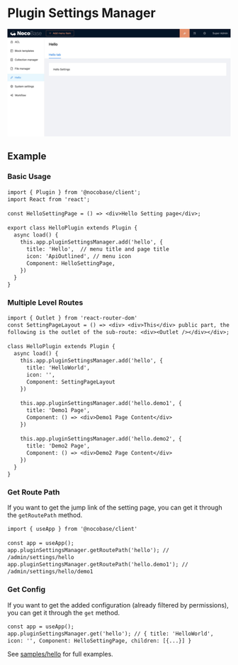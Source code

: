# Plugin Settings Manager

<img src="./plugin-settings/settings-tab.jpg" style="max-width: 100%;"/>

## Example

### Basic Usage

```tsx | pure
import { Plugin } from '@nocobase/client';
import React from 'react';

const HelloSettingPage = () => <div>Hello Setting page</div>;

export class HelloPlugin extends Plugin {
  async load() {
    this.app.pluginSettingsManager.add('hello', {
      title: 'Hello',  // menu title and page title
      icon: 'ApiOutlined', // menu icon
      Component: HelloSettingPage,
    })
  }
}
```

### Multiple Level Routes

```tsx | pure
import { Outlet } from 'react-router-dom'
const SettingPageLayout = () => <div> <div>This</div> public part, the following is the outlet of the sub-route: <div><Outlet /></div></div>;

class HelloPlugin extends Plugin {
  async load() {
    this.app.pluginSettingsManager.add('hello', {
      title: 'HelloWorld',
      icon: '',
      Component: SettingPageLayout
    })

    this.app.pluginSettingsManager.add('hello.demo1', {
      title: 'Demo1 Page',
      Component: () => <div>Demo1 Page Content</div>
    })

    this.app.pluginSettingsManager.add('hello.demo2', {
      title: 'Demo2 Page',
      Component: () => <div>Demo2 Page Content</div>
    })
  }
}
```

### Get Route Path

If you want to get the jump link of the setting page, you can get it through the `getRoutePath` method.

```tsx | pure
import { useApp } from '@nocobase/client'

const app = useApp();
app.pluginSettingsManager.getRoutePath('hello'); // /admin/settings/hello
app.pluginSettingsManager.getRoutePath('hello.demo1'); // /admin/settings/hello/demo1
```

### Get Config

If you want to get the added configuration (already filtered by permissions), you can get it through the `get` method.

```tsx | pure
const app = useApp();
app.pluginSettingsManager.get('hello'); // { title: 'HelloWorld', icon: '', Component: HelloSettingPage, children: [{...}] }
```


See [samples/hello](https://github.com/nocobase/nocobase/blob/main/packages/plugins/%40nocobase/plugin-sample-hello/src/client/index.tsx) for full examples.
